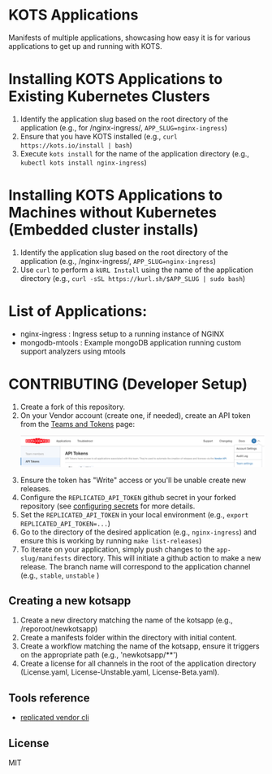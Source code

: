 KOTS Applications
==================

Manifests of multiple applications, showcasing how easy it is for various applications to get up and running with KOTS. 

# Installing KOTS Applications to Existing Kubernetes Clusters 

1. Identify the application slug based on the root directory of the application (e.g., for /nginx-ingress/, `APP_SLUG=nginx-ingress`)
2. Ensure that you have KOTS installed (e.g., `curl https://kots.io/install | bash`)
3. Execute `kots install` for the name of the application directory (e.g., `kubectl kots install nginx-ingress`)

# Installing KOTS Applications to Machines without Kubernetes (Embedded cluster installs)

1. Identify the application slug based on the root directory of the application (e.g., /nginx-ingress/, `APP_SLUG=nginx-ingress`)
2. Use `curl` to perform a `kURL Install` using the name of the application directory (e.g., `curl -sSL https://kurl.sh/$APP_SLUG | sudo bash`)

# List of Applications:  

* nginx-ingress : Ingress setup to a running instance of NGINX
* mongodb-mtools : Example mongoDB application running custom support analyzers using mtools

# CONTRIBUTING (Developer Setup)

1. Create a fork of this repository. 
2. On your Vendor account (create one, if needed), create an API token from the [Teams and Tokens](https://vendor.replicated.com/team/tokens) page: <p align="center"><img src="./doc/REPLICATED_API_TOKEN.png" width=600></img></p>
3. Ensure the token has "Write" access or you'll be unable create new releases. 
4. Configure the `REPLICATED_API_TOKEN` github secret in your forked repository (see [configuring secrets](https://help.github.com/en/github/automating-your-workflow-with-github-actions/virtual-environments-for-github-actions#creating-and-using-secrets-encrypted-variables) for more details. 
5. Set the `REPLICATED_API_TOKEN` in your local environment (e.g., `export REPLICATED_API_TOKEN=...`)
6. Go to the directory of the desired application (e.g., `nginx-ingress`) and ensure this is working by running `make list-releases`)
7. To iterate on your application, simply push changes to the `app-slug/manifests` directory. This will initiate a github action to make a new release. The branch name will correspond to the application channel (e.g., `stable`, `unstable` )

## Creating a new kotsapp

1. Create a new directory matching the name of the kotsapp (e.g., /reporoot/newkotsapp)
2. Create a manifests folder within the directory with initial content. 
3. Create a workflow matching the name of the kotsapp, ensure it triggers on the appropriate path (e.g., 'newkotsapp/**')
4. Create a license for all channels in the root of the application directory (License.yaml, License-Unstable.yaml, License-Beta.yaml). 

## Tools reference

- [replicated vendor cli](https://github.com/replicatedhq/replicated)

## License

MIT
